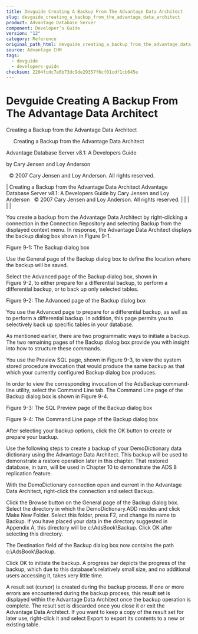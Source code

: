 ```yaml
---
title: Devguide Creating A Backup From The Advantage Data Architect
slug: devguide_creating_a_backup_from_the_advantage_data_architect
product: Advantage Database Server
component: Developer’s Guide
version: "12"
category: Reference
original_path_html: devguide_creating_a_backup_from_the_advantage_data_architect.htm
source: Advantage CHM
tags:
  - devguide
  - developers-guide
checksum: 2204fcdc7e6b73dc9de29357f6cf01cdf1cb645e
---
```


# Devguide Creating A Backup From The Advantage Data Architect

Creating a Backup from the Advantage Data Architect

     Creating a Backup from the Advantage Data Architect

Advantage Database Server v8.1: A Developers Guide

by Cary Jensen and Loy Anderson

  © 2007 Cary Jensen and Loy Anderson. All rights reserved.

| Creating a Backup from the Advantage Data Architect  Advantage Database Server v8.1: A Developers Guide  by Cary Jensen and Loy Anderson    © 2007 Cary Jensen and Loy Anderson. All rights reserved. |  |  |  |  |

You create a backup from the Advantage Data Architect by right-clicking a connection in the Connection Repository and selecting Backup from the displayed context menu. In response, the Advantage Data Architect displays the backup dialog box shown in Figure 9-1.

Figure 9-1: The Backup dialog box

Use the General page of the Backup dialog box to define the location where the backup will be saved.

Select the Advanced page of the Backup dialog box, shown in   
Figure 9-2, to either prepare for a differential backup, to perform a differential backup, or to back up only selected tables.

Figure 9-2: The Advanced page of the Backup dialog box

You use the Advanced page to prepare for a differential backup, as well as to perform a differential backup. In addition, this page permits you to selectively back up specific tables in your database.

As mentioned earlier, there are two programmatic ways to initiate a backup. The two remaining pages of the Backup dialog box provide you with insight into how to structure these commands.

You use the Preview SQL page, shown in Figure 9-3, to view the system stored procedure invocation that would produce the same backup as that which your currently configured Backup dialog box produces.

In order to view the corresponding invocation of the AdsBackup command-line utility, select the Command Line tab. The Command Line page of the Backup dialog box is shown in Figure 9-4.

Figure 9-3: The SQL Preview page of the Backup dialog box

Figure 9-4: The Command Line page of the Backup dialog box

After selecting your backup options, click the OK button to create or prepare your backup.

Use the following steps to create a backup of your DemoDictionary data dictionary using the Advantage Data Architect. This backup will be used to demonstrate a restore operation later in this chapter. That restored database, in turn, will be used in Chapter 10 to demonstrate the ADS 8 replication feature.

With the DemoDictionary connection open and current in the Advantage Data Architect, right-click the connection and select Backup.

Click the Browse button on the General page of the Backup dialog box. Select the directory in which the DemoDictionary.ADD resides and click Make New Folder. Select this folder, press F2, and change its name to Backup. If you have placed your data in the directory suggested in Appendix A, this directory will be c:\AdsBook\Backup. Click OK after selecting this directory.

The Destination field of the Backup dialog box now contains the path c:\AdsBook\Backup.

Click OK to initiate the backup. A progress bar depicts the progress of the backup, which due to this database's relatively small size, and no additional users accessing it, takes very little time.

A result set (cursor) is created during the backup process. If one or more errors are encountered during the backup process, this result set is displayed within the Advantage Data Architect once the backup operation is complete. The result set is discarded once you close it or exit the Advantage Data Architect. If you want to keep a copy of the result set for later use, right-click it and select Export to export its contents to a new or existing table.
